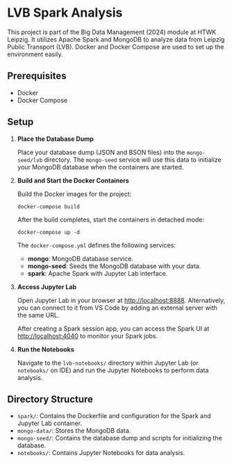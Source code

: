 # LVB Spark Analysis

This project is part of the Big Data Management (2024) module at HTWK Leipzig. It utilizes Apache Spark and MongoDB to analyze data from Leipzig Public Transport (LVB). Docker and Docker Compose are used to set up the environment easily.

## Prerequisites

- Docker
- Docker Compose

## Setup

1. **Place the Database Dump**

   Place your database dump (JSON and BSON files) into the `mongo-seed/lvb` directory. The `mongo-seed` service will use this data to initialize your MongoDB database when the containers are started.

2. **Build and Start the Docker Containers**

   Build the Docker images for the project:

   ```
   docker-compose build
   ```

   After the build completes, start the containers in detached mode:

   ```
   docker-compose up -d
   ```

   The `docker-compose.yml` defines the following services:

   - **mongo**: MongoDB database service.
   - **mongo-seed**: Seeds the MongoDB database with your data.
   - **spark**: Apache Spark with Jupyter Lab interface.

3. **Access Jupyter Lab**

   Open Jupyter Lab in your browser at [http://localhost:8888](http://localhost:8888). Alternatively, you can connect to it from VS Code by adding an external server with the same URL.

   After creating a Spark session app, you can access the Spark UI at [http://localhost:4040](http://localhost:4040/) to monitor your Spark jobs.

4. **Run the Notebooks**

   Navigate to the `lvb-notebooks/` directory within Jupyter Lab (or `notebooks/` on IDE) and run the Jupyter Notebooks to perform data analysis.

## Directory Structure

- `spark/`: Contains the Dockerfile and configuration for the Spark and Jupyter Lab container.
- `mongo-data/`: Stores the MongoDB data.
- `mongo-seed/`: Contains the database dump and scripts for initializing the database.
- `notebooks/`: Contains Jupyter Notebooks for data analysis.

